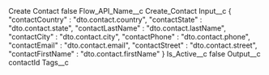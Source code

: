 <?xml version="1.0" encoding="UTF-8"?>
<CustomMetadata xmlns="http://soap.sforce.com/2006/04/metadata" xmlns:xsi="http://www.w3.org/2001/XMLSchema-instance" xmlns:xsd="http://www.w3.org/2001/XMLSchema">
    <label>Create Contact</label>
    <protected>false</protected>
    <values>
        <field>Flow_API_Name__c</field>
        <value xsi:type="xsd:string">Create_Contact</value>
    </values>
    <values>
        <field>Input__c</field>
        <value xsi:type="xsd:string">{
  &quot;contactCountry&quot; : &quot;dto.contact.country&quot;,
  &quot;contactState&quot; : &quot;dto.contact.state&quot;,
  &quot;contactLastName&quot; : &quot;dto.contact.lastName&quot;,
  &quot;contactCity&quot; : &quot;dto.contact.city&quot;,
  &quot;contactPhone&quot; : &quot;dto.contact.phone&quot;,
  &quot;contactEmail&quot; : &quot;dto.contact.email&quot;,
  &quot;contactStreet&quot; : &quot;dto.contact.street&quot;,
  &quot;contactFirstName&quot; : &quot;dto.contact.firstName&quot;
}</value>
    </values>
    <values>
        <field>Is_Active__c</field>
        <value xsi:type="xsd:boolean">false</value>
    </values>
    <values>
        <field>Output__c</field>
        <value xsi:type="xsd:string">contactId</value>
    </values>
    <values>
        <field>Tags__c</field>
        <value xsi:nil="true"/>
    </values>
</CustomMetadata>
